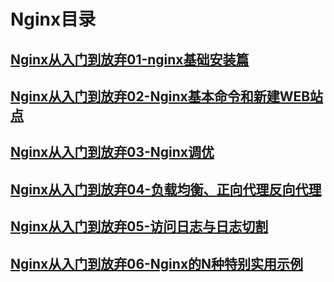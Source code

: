 # Nginx目录

## [Nginx从入门到放弃01-nginx基础安装篇](Nginx从入门到放弃01-nginx基础安装篇.md)

## [Nginx从入门到放弃02-Nginx基本命令和新建WEB站点](Nginx从入门到放弃02-Nginx基本命令和操作.md)

## [Nginx从入门到放弃03-Nginx调优](Nginx从入门到放弃03-Nginx调优.md)

## [Nginx从入门到放弃04-负载均衡、正向代理反向代理](Nginx从入门到放弃04-负载均衡、正向代理反向代理.md)

## [Nginx从入门到放弃05-访问日志与日志切割](Nginx从入门到放弃05-访问日志与日志切割.md)

## [Nginx从入门到放弃06-Nginx的N种特别实用示例](Nginx从入门到放弃06-Nginx的N种特别实用示例.md)